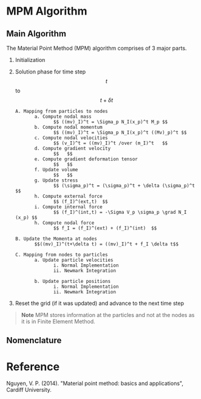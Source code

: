 # MPM Algorithm

## Main Algorithm

The Material Point Method (MPM) algorithm comprises of 3 major parts.

1. Initialization

2. Solution phase for time step $$t$$ to $$t + \delta t$$

       A. Mapping from particles to nodes
              a. Compute nodal mass 
                     $$ ((mv)_I)^t = \Sigma_p N_I(x_p)^t M_p $$
              b. Compute nodal momentum
                     $$ ((mv)_I)^t = \Sigma_p N_I(x_p)^t ((Mv)_p)^t $$
              c. Compute nodal velocities
                     $$ (v_I)^t = ((mv)_I)^t /over (m_I)^t   $$
              d. Compute gradient velocity
                     $$   $$
              e. Compute gradient deformation tensor
                     $$   $$
              f. Update volume
                     $$   $$
              g. Update stress
                     $$ (\sigma_p)^t = (\sigma_p)^t + \delta (\sigma_p)^t   $$
              h. Compute external force
                     $$ (f_I)^(ext,t)  $$
              i. Compute internal force
                     $$ (f_I)^(int,t) = -\Sigma V_p \sigma_p \grad N_I (x_p) $$
              h. Compute nodal force
                     $$ f_I = (f_I)^(ext) + (f_I)^(int)  $$

       B. Update the Momenta at nodes
              $$((mv)_I)^(t+\delta t) = ((mv)_I)^t + f_I \delta t$$

       C. Mapping from nodes to particles
              a. Update particle velocities
                     i. Normal Implementation
                     ii. Newmark Integration

              b. Update particle positions
                     i. Normal Implementation
                     ii. Newmark Integration

3. Reset the grid (if it was updated) and advance to the next time step

> **Note** MPM stores information at the particles and not at the nodes as it is in Finite Element Method.

## Nomenclature



# Reference

Nguyen, V. P. (2014). "Material point method: basics and applications", Cardiff University.

